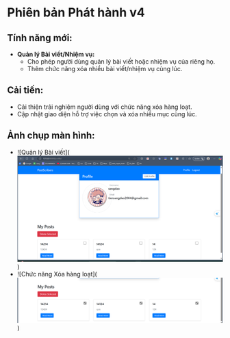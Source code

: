 # Phiên bản Phát hành v4

## Tính năng mới:
- **Quản lý Bài viết/Nhiệm vụ:**  
  - Cho phép người dùng quản lý bài viết hoặc nhiệm vụ của riêng họ.
  - Thêm chức năng xóa nhiều bài viết/nhiệm vụ cùng lúc.

## Cải tiến:
- Cải thiện trải nghiệm người dùng với chức năng xóa hàng loạt.
- Cập nhật giao diện hỗ trợ việc chọn và xóa nhiều mục cùng lúc.

## Ảnh chụp màn hình:
- ![Quản lý Bài viết](![alt text](image-5.png))
- ![Chức năng Xóa hàng loạt](![alt text](image-6.png))

